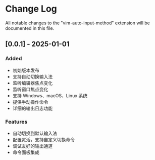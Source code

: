 # Change Log

All notable changes to the "vim-auto-input-method" extension will be documented in this file.

## [0.0.1] - 2025-01-01

### Added
- 初始版本发布
- 支持自动切换输入法
- 监听编辑器焦点变化
- 监听窗口焦点变化
- 支持 Windows、macOS、Linux 系统
- 提供手动操作命令
- 详细的输出日志功能

### Features
- 自动切换到默认输入法
- 配置灵活，支持自定义切换命令
- 调试友好的输出通道
- 命令面板集成